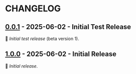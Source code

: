 
# CHANGELOG

## [0.0.1] - 2025-06-02 - Initial Test Release

:seedling: _Initial test release_ (beta version 1).


[0.0.1]: https://github.com/starstarnull/clog/releases/tag/0.0.1



## [1.0.0] - 2025-06-02 - Initial Release

:seedling: _Initial release_.


[1.0.0]: https://github.com/starstarnull/clog/releases/tag/v1.0.0



